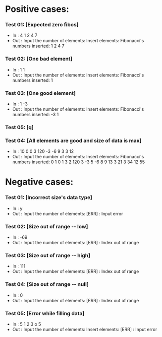 # Positive cases:
### Test 01: [Expected zero fibos]
- In : 4 1 2 4 7
- Out : Input the number of elements: Insert elements: Fibonacci's numbers inserted: 1 2 4 7 
### Test 02: [One bad element]
- In : 1 1
- Out : Input the number of elements: Insert elements: Fibonacci's numbers inserted: 1 
### Test 03: [One good element]
- In : 1 -3
- Out : Input the number of elements: Insert elements: Fibonacci's numbers inserted: -3 1 


### Test 05: [q]
### Test 04: [All elements are good and size of data is max]
- In : 10 0 0 3 120 -3 -6 9 3 3 12
- Out : Input the number of elements: Insert elements: Fibonacci's numbers inserted: 0 1 0 1 3 2 120 3 -3 5 -6 8 9 13 3 21 3 34 12 55 
# Negative cases: 
### Test 01: [Incorrect size's data type]
- In : y
- Out : Input the number of elements: [ERR] : Input error
### Test 02: [Size out of range -- low]
- In : -69
- Out : Input the number of elements: [ERR] : Index out of range
### Test 03: [Size out of range -- high]
- In : 111
- Out : Input the number of elements: [ERR] : Index out of range
### Test 04: [Size out of range -- null]
- In : 0
- Out : Input the number of elements: [ERR] : Index out of range
### Test 05: [Error while filling data]
- In : 5 1 2 3 o 5
- Out : Input the number of elements: Insert elements: [ERR] : Input error
